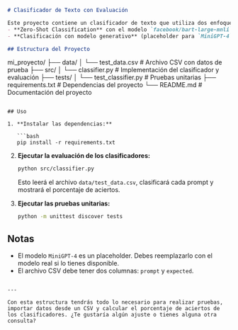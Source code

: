 ```markdown
# Clasificador de Texto con Evaluación

Este proyecto contiene un clasificador de texto que utiliza dos enfoques:
- **Zero-Shot Classification** con el modelo `facebook/bart-large-mnli`
- **Clasificación con modelo generativo** (placeholder para `MiniGPT-4`)

## Estructura del Proyecto

```
mi_proyecto/
├── data/
│   └── test_data.csv         # Archivo CSV con datos de prueba
├── src/
│   └── classifier.py         # Implementación del clasificador y evaluación
├── tests/
│   └── test_classifier.py    # Pruebas unitarias
├── requirements.txt          # Dependencias del proyecto
└── README.md                 # Documentación del proyecto
```

## Uso

1. **Instalar las dependencias:**

   ```bash
   pip install -r requirements.txt
   ```

2. **Ejecutar la evaluación de los clasificadores:**

   ```bash
   python src/classifier.py
   ```

   Esto leerá el archivo `data/test_data.csv`, clasificará cada prompt y mostrará el porcentaje de aciertos.

3. **Ejecutar las pruebas unitarias:**

   ```bash
   python -m unittest discover tests
   ```

## Notas

- El modelo `MiniGPT-4` es un placeholder. Debes reemplazarlo con el modelo real si lo tienes disponible.
- El archivo CSV debe tener dos columnas: `prompt` y `expected`.
```

---

Con esta estructura tendrás todo lo necesario para realizar pruebas, importar datos desde un CSV y calcular el porcentaje de aciertos de los clasificadores. ¿Te gustaría algún ajuste o tienes alguna otra consulta?